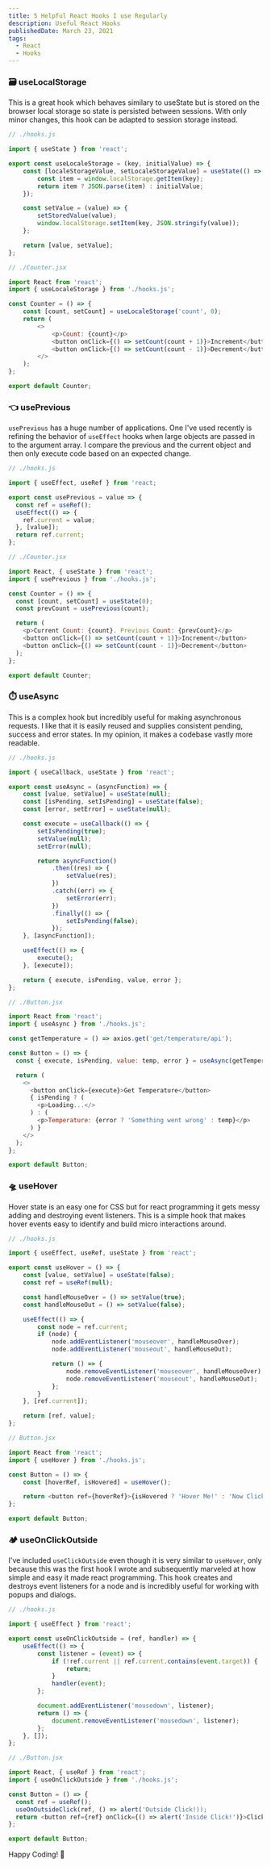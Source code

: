 ```yaml
---
title: 5 Helpful React Hooks I use Regularly
description: Useful React Hooks
publishedDate: March 23, 2021
tags:
  - React
  - Hooks
---
```


### 🗃️ useLocalStorage

This is a great hook which behaves similary to useState but is stored on the browser local storage so state is persisted between sessions. With only minor changes, this hook can be adapted to session storage instead.

```js
// ./hooks.js

import { useState } from 'react';

export const useLocaleStorage = (key, initialValue) => {
	const [localeStorageValue, setLocaleStorageValue] = useState(() => {
		const item = window.localStorage.getItem(key);
		return item ? JSON.parse(item) : initialValue;
	});

	const setValue = (value) => {
		setStoredValue(value);
		window.localStorage.setItem(key, JSON.stringify(value));
	};

	return [value, setValue];
};
```

```js
// ./Counter.jsx

import React from 'react';
import { useLocaleStorage } from './hooks.js';

const Counter = () => {
	const [count, setCount] = useLocaleStorage('count', 0);
	return (
		<>
			<p>Count: {count}</p>
			<button onClick={() => setCount(count + 1)}>Increment</button>
			<button onClick={() => setCount(count - 1)}>Decrement</button>
		</>
	);
};

export default Counter;
```

### 👈 usePrevious

`usePrevious` has a huge number of applications. One I've used recently is refining the behavior of `useEffect` hooks when large objects are passed in to the argument array. I compare the previous and the current object and then only execute code based on an expected change.

```js
// ./hooks.js

import { useEffect, useRef } from 'react;

export const usePrevious = value => {
  const ref = useRef();
  useEffect(() => {
    ref.current = value;
  }, [value]);
  return ref.current;
};
```

```js
// ./Counter.jsx

import React, { useState } from 'react';
import { usePrevious } from './hooks.js';

const Counter = () => {
  const [count, setCount] = useState(0);
  const prevCount = usePrevious(count);

  return (
    <p>Current Count: {count}. Previous Count: {prevCount}</p>
    <button onClick={() => setCount(count + 1)}>Increment</button>
    <button onClick={() => setCount(count - 1)}>Decrement</button>
  );
};

export default Counter;
```

### ⏱️ useAsync

This is a complex hook but incredibly useful for making asynchronous requests. I like that it is easily reused and supplies consistent pending, success and error states. In my opinion, it makes a codebase vastly more readable.

```js
// ./hooks.js

import { useCallback, useState } from 'react';

export const useAsync = (asyncFunction) => {
	const [value, setValue] = useState(null);
	const [isPending, setIsPending] = useState(false);
	const [error, setError] = useState(null);

	const execute = useCallback(() => {
		setIsPending(true);
		setValue(null);
		setError(null);

		return asyncFunction()
			.then((res) => {
				setValue(res);
			})
			.catch((err) => {
				setError(err);
			})
			.finally(() => {
				setIsPending(false);
			});
	}, [asyncFunction]);

	useEffect(() => {
		execute();
	}, [execute]);

	return { execute, isPending, value, error };
};
```

```js
// ./Button.jsx

import React from 'react';
import { useAsync } from './hooks.js';

const getTemperature = () => axios.get('get/temperature/api');

const Button = () => {
  const { execute, isPending, value: temp, error } = useAsync(getTemperature);

  return (
    <>
      <button onClick={execute}>Get Temperature</button>
      { isPending ? (
        <p>Loading...</>
      ) : (
        <p>Temperature: {error ? 'Something went wrong' : temp}</p>
      ) }
    </>
  );
};

export default Button;
```

### 🛸 useHover

Hover state is an easy one for CSS but for react programming it gets messy adding and destroying event listeners. This is a simple hook that makes hover events easy to identify and build micro interactions around.

```js
// ./hooks.js

import { useEffect, useRef, useState } from 'react';

export const useHover = () => {
	const [value, setValue] = useState(false);
	const ref = useRef(null);

	const handleMouseOver = () => setValue(true);
	const handleMouseOut = () => setValue(false);

	useEffect(() => {
		const node = ref.current;
		if (node) {
			node.addEventListener('mouseover', handleMouseOver);
			node.addEventListener('mouseout', handleMouseOut);

			return () => {
				node.removeEventListener('mouseover', handleMouseOver);
				node.removeEventListener('mouseout', handleMouseOut);
			};
		}
	}, [ref.current]);

	return [ref, value];
};
```

```js
// Button.jsx

import React from 'react';
import { useHover } from './hooks.js';

const Button = () => {
	const [hoverRef, isHovered] = useHover();

	return <button ref={hoverRef}>{isHovered ? 'Hover Me!' : 'Now Click!'}</button>;
};

export default Button;
```

### 🏕️ useOnClickOutside

I've included `useClickOutside` even though it is very similar to `useHover`, only because this was the first hook I wrote and subsequently marveled at how simple and easy it made react programming. This hook creates and destroys event listeners for a node and is incredibly useful for working with popups and dialogs.

```js
// ./hooks.js

import { useEffect } from 'react';

export const useOnClickOutside = (ref, handler) => {
	useEffect(() => {
		const listener = (event) => {
			if (!ref.current || ref.current.contains(event.target)) {
				return;
			}
			handler(event);
		};

		document.addEventListener('mousedown', listener);
		return () => {
			document.removeEventListener('mousedown', listener);
		};
	}, []);
};
```

```js
// ./Button.jsx

import React, { useRef } from 'react';
import { useOnClickOutside } from './hooks.js';

const Button = () => {
  const ref = useRef();
  useOnOutsideClick(ref, () => alert('Outside Click!));
  return <button ref={ref} onClick={() => alert('Inside Click!')}>Click somewhere on the page</button>;
};

export default Button;
```

Happy Coding! 🎉
